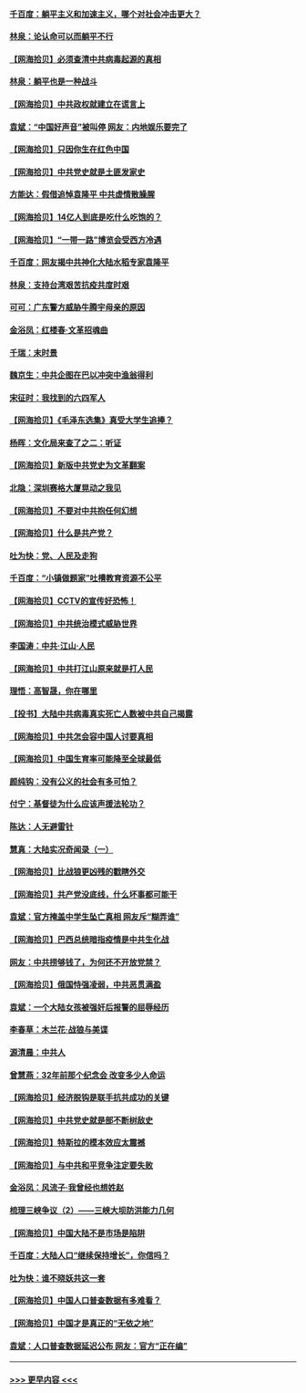 #### [千百度：躺平主义和加速主义，哪个对社会冲击更大？](../pages/nsc993/n12985512.md?t=05302301) 
#### [林泉：论认命可以而躺平不行](../pages/nsc993/n12985505.md?t=05302301) 
#### [【网海拾贝】必须查清中共病毒起源的真相](../pages/nsc993/n12984276.md?t=05302301) 
#### [林泉：躺平也是一种战斗](../pages/nsc993/n12984194.md?t=05302301) 
#### [【网海拾贝】中共政权就建立在谎言上](../pages/nsc993/n12981880.md?t=05302301) 
#### [袁斌：“中国好声音”被叫停 网友：内地娱乐要完了](../pages/nsc993/n12981826.md?t=05302301) 
#### [【网海拾贝】只因你生在红色中国](../pages/nsc993/n12979096.md?t=05302301) 
#### [【网海拾贝】中共党史就是土匪发家史](../pages/nsc993/n12976478.md?t=05302301) 
#### [方能达：假借追悼袁隆平 中共虚情散臊腥](../pages/nsc993/n12976396.md?t=05302301) 
#### [【网海拾贝】14亿人到底是吃什么吃饱的？](../pages/nsc993/n12974125.md?t=05302301) 
#### [【网海拾贝】“一带一路”博览会受西方冷遇](../pages/nsc993/n12971787.md?t=05302301) 
#### [千百度：网友揭中共神化大陆水稻专家袁隆平](../pages/nsc993/n12971733.md?t=05302301) 
#### [林泉：支持台湾艰苦抗疫共度时艰](../pages/nsc993/n12971350.md?t=05302301) 
#### [可可：广东警方威胁牛腾宇母亲的原因](../pages/nsc993/n12971100.md?t=05302301) 
#### [金浴凤：红楼春·文革招魂曲](../pages/nsc993/n12970354.md?t=05302301) 
#### [千瑞：末时景](../pages/nsc993/n12970337.md?t=05302301) 
#### [魏京生：中共企图在巴以冲突中渔翁得利](../pages/nsc993/n12970286.md?t=05302301) 
#### [宋征时：我找到的六四军人](../pages/nsc993/n12970213.md?t=05302301) 
#### [【网海拾贝】《毛泽东选集》真受大学生追捧？](../pages/nsc993/n12968779.md?t=05302301) 
#### [杨晖：文化局来查了之二：听证](../pages/nsc993/n12966528.md?t=05302301) 
#### [【网海拾贝】新版中共党史为文革翻案](../pages/nsc993/n12967526.md?t=05302301) 
#### [北隐：深圳赛格大厦晃动之我见](../pages/nsc993/n12967393.md?t=05302301) 
#### [【网海拾贝】不要对中共抱任何幻想](../pages/nsc993/n12965222.md?t=05302301) 
#### [【网海拾贝】什么是共产党？](../pages/nsc993/n12962781.md?t=05302301) 
#### [吐为快：党、人民及走狗](../pages/nsc993/n12962747.md?t=05302301) 
#### [千百度：“小镇做题家”吐槽教育资源不公平](../pages/nsc993/n12962705.md?t=05302301) 
#### [【网海拾贝】CCTV的宣传好恐怖！](../pages/nsc993/n12959984.md?t=05302301) 
#### [【网海拾贝】中共统治模式威胁世界](../pages/nsc993/n12957622.md?t=05302301) 
#### [李国涛：中共‧江山‧人民](../pages/nsc993/n12957502.md?t=05302301) 
#### [【网海拾贝】中共打江山原来就是打人民](../pages/nsc993/n12954345.md?t=05302301) 
#### [理悟：高智晟，你在哪里](../pages/nsc993/n12953115.md?t=05302301) 
#### [【投书】大陆中共病毒真实死亡人数被中共自己揭露](../pages/nsc993/n12953050.md?t=05302301) 
#### [【网海拾贝】中共怎会容中国人讨要真相](../pages/nsc993/n12952161.md?t=05302301) 
#### [【网海拾贝】中国生育率可能降至全球最低](../pages/nsc993/n12948793.md?t=05302301) 
#### [颜纯钩：没有公义的社会有多可怕？](../pages/nsc993/n12947626.md?t=05302301) 
#### [付宁：基督徒为什么应该声援法轮功？](../pages/nsc993/n12947233.md?t=05302301) 
#### [陈达：人无避雷针](../pages/nsc993/n12947098.md?t=05302301) 
#### [慧真：大陆实况奇闻录（一）](../pages/nsc993/n12945811.md?t=05302301) 
#### [【网海拾贝】比战狼更凶残的戳瞎外交](../pages/nsc993/n12945717.md?t=05302301) 
#### [【网海拾贝】共产党没底线，什么坏事都可能干](../pages/nsc993/n12942090.md?t=05302301) 
#### [袁斌：官方掩盖中学生坠亡真相 网友斥“糊弄谁”](../pages/nsc993/n12942029.md?t=05302301) 
#### [【网海拾贝】巴西总统暗指疫情是中共生化战](../pages/nsc993/n12938999.md?t=05302301) 
#### [网友：中共捞够钱了，为何还不开放党禁？](../pages/nsc993/n12938952.md?t=05302301) 
#### [【网海拾贝】俄国恃强凌弱，中共恶贯满盈](../pages/nsc993/n12936626.md?t=05302301) 
#### [袁斌：一个大陆女孩被强奸后报警的屈辱经历](../pages/nsc993/n12936547.md?t=05302301) 
#### [李春草：木兰花·战狼与美谍](../pages/nsc993/n12935995.md?t=05302301) 
#### [源清晨：中共人](../pages/nsc993/n12935589.md?t=05302301) 
#### [曾慧燕：32年前那个纪念会 改变多少人命运](../pages/nsc993/n12934233.md?t=05302301) 
#### [【网海拾贝】经济脱钩是联手抗共成功的关键](../pages/nsc993/n12934176.md?t=05302301) 
#### [【网海拾贝】中共党史就是部不断树敌史](../pages/nsc993/n12932844.md?t=05302301) 
#### [【网海拾贝】特斯拉的模本效应太震撼](../pages/nsc993/n12925626.md?t=05302301) 
#### [【网海拾贝】与中共和平竞争注定要失败](../pages/nsc993/n12923326.md?t=05302301) 
#### [金浴凤：风流子‧我曾经也想姓赵](../pages/nsc993/n12920911.md?t=05302301) 
#### [梳理三峡争议（2）——三峡大坝防洪能力几何](../pages/nsc993/n12920173.md?t=05302301) 
#### [【网海拾贝】中国大陆不是市场是陷阱](../pages/nsc993/n12920143.md?t=05302301) 
#### [千百度：大陆人口“继续保持增长”，你信吗？](../pages/nsc993/n12918946.md?t=05302301) 
#### [吐为快：谁不晓妖共这一套](../pages/nsc993/n12918941.md?t=05302301) 
#### [【网海拾贝】中国人口普查数据有多难看？](../pages/nsc993/n12917822.md?t=05302301) 
#### [【网海拾贝】中国才是真正的“无依之地”](../pages/nsc993/n12915845.md?t=05302301) 
#### [袁斌：人口普查数据延迟公布 网友：官方“正在编”](../pages/nsc993/n12915748.md?t=05302301) 

----
#### [ >>> 更早内容 <<< ](../indexes/nsc993-earlier.md)
